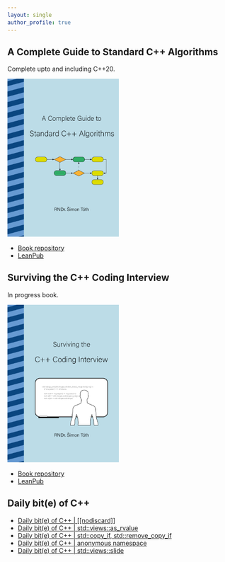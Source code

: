 ```yaml
---
layout: single
author_profile: true
---
```


## A Complete Guide to Standard C++ Algorithms

Complete upto and including C++20.

[<img src="assets/images/book_algorithms_cover.png" width="50%">](https://leanpub.com/cpp-algorithms-guide)

- [Book repository](https://github.com/HappyCerberus/book-cpp-algorithms)
- [LeanPub](https://leanpub.com/cpp-algorithms-guide)

## Surviving the C++ Coding Interview

In progress book.

[<img src="assets/images/book_coding_interview_cover.png" width="50%">](https://leanpub.com/cpp-coding-interview)

- [Book repository](https://leanpub.com/cpp-coding-interview)
- [LeanPub](https://leanpub.com/cpp-coding-interview)

## Daily bit(e) of C++

<ul>
<!-- SUBSTACK:START --><li><a href="https://medium.com/@simontoth/daily-bit-e-of-c-nodiscard-776c5f5477aa?source=rss-1e1de1006a93------2">Daily bit&lpar;e&rpar; of C++ | [[nodiscard]]</a></li><li><a href="https://medium.com/@simontoth/daily-bit-e-of-c-std-views-as-rvalue-8542cb8f2bba?source=rss-1e1de1006a93------2">Daily bit&lpar;e&rpar; of C++ | std::views::as_rvalue</a></li><li><a href="https://medium.com/@simontoth/daily-bit-e-of-c-std-copy-if-std-remove-copy-if-6f1764e4ba8f?source=rss-1e1de1006a93------2">Daily bit&lpar;e&rpar; of C++ | std::copy_if, std::remove_copy_if</a></li><li><a href="https://medium.com/@simontoth/daily-bit-e-of-c-anonymous-namespace-356bd5e084e8?source=rss-1e1de1006a93------2">Daily bit&lpar;e&rpar; of C++ | anonymous namespace</a></li><li><a href="https://medium.com/@simontoth/daily-bit-e-of-c-std-views-slide-22e68bde2d57?source=rss-1e1de1006a93------2">Daily bit&lpar;e&rpar; of C++ | std::views::slide</a></li><!-- SUBSTACK:END -->
</ul>